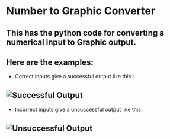# Number to Graphic Converter

This has the python code for converting a numerical input to Graphic output.
---

Here are the examples:
---

- Correct inputs give a successful output like this :

![Successful Output](https://github.com/aaravchandra02/numbers/blob/master/Images/1.png)
---

- Incorrect inputs give a unsuccessful output like this :

![Unsuccessful Output](https://github.com/aaravchandra02/numbers/blob/master/Images/2.png)
---

